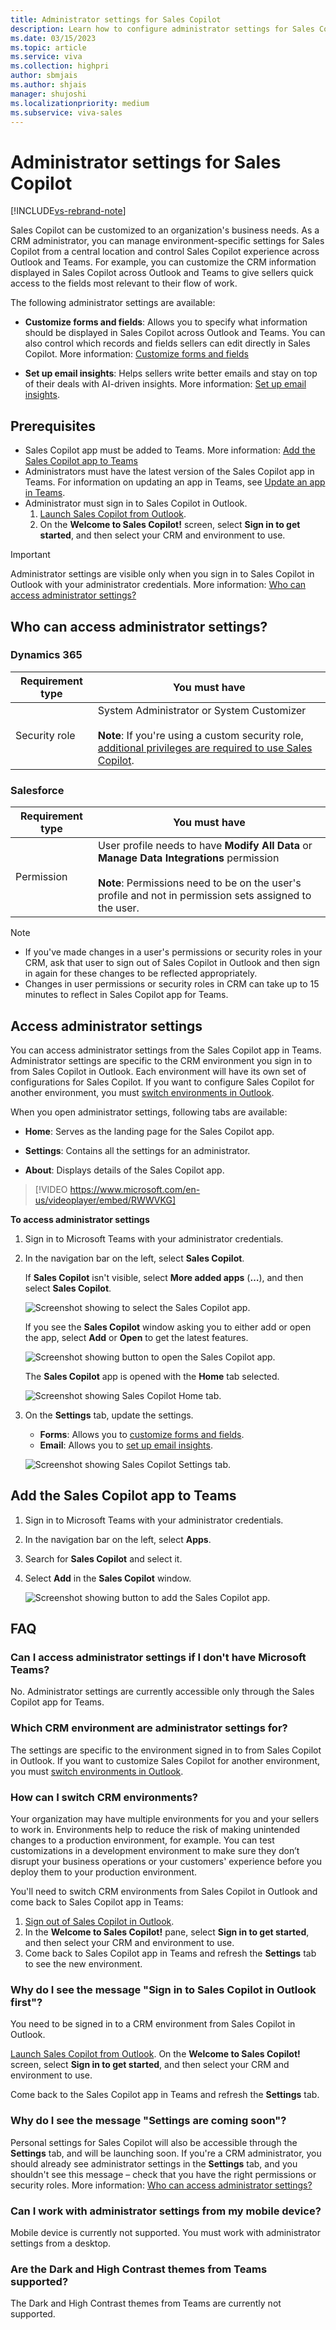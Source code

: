 ```yaml
---
title: Administrator settings for Sales Copilot
description: Learn how to configure administrator settings for Sales Copilot.
ms.date: 03/15/2023
ms.topic: article
ms.service: viva
ms.collection: highpri
author: sbmjais
ms.author: shjais
manager: shujoshi
ms.localizationpriority: medium
ms.subservice: viva-sales
---
```


# Administrator settings for Sales Copilot

[!INCLUDE[vs-rebrand-note](includes/vs-rebrand-note.md)]

Sales Copilot can be customized to an organization's business needs. As a CRM administrator, you can manage environment-specific settings for Sales Copilot from a central location and control Sales Copilot experience across Outlook and Teams. For example, you can customize the CRM information displayed in Sales Copilot across Outlook and Teams to give sellers quick access to the fields most relevant to their flow of work.

The following administrator settings are available:

- **Customize forms and fields**: Allows you to specify what information should be displayed in Sales Copilot across Outlook and Teams. You can also control which records and fields sellers can edit directly in Sales Copilot. More information: [Customize forms and fields](customize-forms-and-fields.md)

- **Set up email insights**: Helps sellers write better emails and stay on top of their deals with AI-driven insights. More information: [Set up email insights](suggested-replies.md).

## Prerequisites

- Sales Copilot app must be added to Teams. More information: [Add the Sales Copilot app to Teams](#add-the-sales-copilot-app-to-teams)
- Administrators must have the latest version of the Sales Copilot app in Teams. For information on updating an app in Teams, see [Update an app in Teams](https://support.microsoft.com/office/update-an-app-in-teams-3d53d136-5c5d-4dfa-9602-01e6fdd8015b).
- Administrator must sign in to Sales Copilot in Outlook.
    1. [Launch Sales Copilot from Outlook](https://support.microsoft.com/topic/use-viva-sales-in-outlook-ec3605f9-fdb0-4593-9c5b-b43a76c07081).
    2. On the **Welcome to Sales Copilot!** screen, select **Sign in to get started**, and then select your CRM and environment to use. 

> [!IMPORTANT]
> Administrator settings are visible only when you sign in to Sales Copilot in Outlook with your administrator credentials. More information: [Who can access administrator settings?](#who-can-access-administrator-settings)

## Who can access administrator settings?

### Dynamics 365

|Requirement type  |You must have  |
|---------|---------|
|Security role     |  System Administrator or System Customizer<br><br>**Note**: If you're using a custom security role, [additional privileges are required to use Sales Copilot](install-viva-sales.md#additional-privileges-required-for-dynamics-365-customers).  |

### Salesforce

|Requirement type  |You must have  |
|---------|---------|
|Permission    |  User profile needs to have **Modify All Data** or **Manage Data Integrations** permission <br><br> **Note**: Permissions need to be on the user's profile and not in permission sets assigned to the user.  |

> [!NOTE]
> - If you've made changes in a user's permissions or security roles in your CRM, ask that user to sign out of Sales Copilot in Outlook and then sign in again for these changes to be reflected appropriately. 
> - Changes in user permissions or security roles in CRM can take up to 15 minutes to reflect in Sales Copilot app for Teams.

## Access administrator settings

You can access administrator settings from the Sales Copilot app in Teams. Administrator settings are specific to the CRM environment you sign in to from Sales Copilot in Outlook. Each environment will have its own set of configurations for Sales Copilot. If you want to configure Sales Copilot for another environment, you must [switch environments in Outlook](#how-can-i-switch-crm-environments).

When you open administrator settings, following tabs are available:

- **Home**: Serves as the landing page for the Sales Copilot app.

- **Settings**: Contains all the settings for an administrator.

- **About**: Displays details of the Sales Copilot app.

> [!VIDEO https://www.microsoft.com/en-us/videoplayer/embed/RWWVKG]

**To access administrator settings**

1.  Sign in to Microsoft Teams with your administrator credentials.

2.  In the navigation bar on the left, select **Sales Copilot**.

    If **Sales Copilot** isn't visible, select **More added apps** (**…**), and then select **Sales Copilot**.
    
    ![Screenshot showing to select the Sales Copilot app.](media/viva-sales-app-select.png "Screenshot showing to select the Sales Copilot app.")

    If you see the **Sales Copilot** window asking you to either add or open the app, select **Add** or **Open** to get the latest features.
    
    ![Screenshot showing button to open the Sales Copilot app.](media/viva-sales-open-app.png "Screenshot showing button to open the Sales Copilot app.")
    
    The **Sales Copilot** app is opened with the **Home** tab selected.
    
    ![Screenshot showing Sales Copilot Home tab.](media/viva-sales-home.png "Screenshot showing Sales Copilot Home tab.")

3.  On the **Settings** tab, update the settings.

    - **Forms**: Allows you to [customize forms and fields](customize-forms-and-fields.md).
    - **Email**: Allows you to [set up email insights](suggested-replies.md).

    ![Screenshot showing Sales Copilot Settings tab.](media/viva-sales-admin.png "Screenshot showing Sales Copilot Settings tab.")

## Add the Sales Copilot app to Teams

1.  Sign in to Microsoft Teams with your administrator credentials.

2.  In the navigation bar on the left, select **Apps**.

3. Search for **Sales Copilot** and select it.

4. Select **Add** in the **Sales Copilot** window.

    ![Screenshot showing button to add the Sales Copilot app.](media/viva-sales-add-app.png "Screenshot showing button to add the Sales Copilot app.")
    

## FAQ

### Can I access administrator settings if I don't have Microsoft Teams?

No. Administrator settings are currently accessible only through the Sales Copilot app for Teams. 

### Which CRM environment are administrator settings for?

The settings are specific to the environment signed in to from Sales Copilot in Outlook. If you want to customize Sales Copilot for another environment, you must [switch environments in Outlook](#how-can-i-switch-crm-environments).

### How can I switch CRM environments?

Your organization may have multiple environments for you and your sellers to work in. Environments help to reduce the risk of making unintended changes to a production environment, for example. You can test customizations in a development environment to make sure they don’t disrupt your business operations or your customers' experience before you deploy them to your production environment.

You'll need to switch CRM environments from Sales Copilot in Outlook and come back to Sales Copilot app in Teams:

1. [Sign out of Sales Copilot in Outlook](https://support.microsoft.com/topic/sign-out-of-viva-sales-7c62164a-ee27-48c7-93a0-c18bb1055cd6).
2. In the **Welcome to Sales Copilot!** pane, select **Sign in to get started**, and then select your CRM and environment to use.
3. Come back to Sales Copilot app in Teams and refresh the **Settings** tab to see the new environment.


### Why do I see the message "Sign in to Sales Copilot in Outlook first"?

You need to be signed in to a CRM environment from Sales Copilot in Outlook.

[Launch Sales Copilot from Outlook](https://support.microsoft.com/topic/use-viva-sales-in-outlook-ec3605f9-fdb0-4593-9c5b-b43a76c07081). On the **Welcome to Sales Copilot!** screen, select **Sign in to get started**, and then select your CRM and environment to use. 

Come back to the Sales Copilot app in Teams and refresh the **Settings** tab. 

### Why do I see the message "Settings are coming soon"?

Personal settings for Sales Copilot will also be accessible through the **Settings** tab, and will be launching soon. If you're a CRM administrator, you should already see administrator settings in the **Settings** tab, and you shouldn't see this message – check that you have the right permissions or security roles. More information: [Who can access administrator settings?](#who-can-access-administrator-settings)

### Can I work with administrator settings from my mobile device?

Mobile device is currently not supported. You must work with administrator settings from a desktop.

### Are the Dark and High Contrast themes from Teams supported?

The Dark and High Contrast themes from Teams are currently not supported. 



